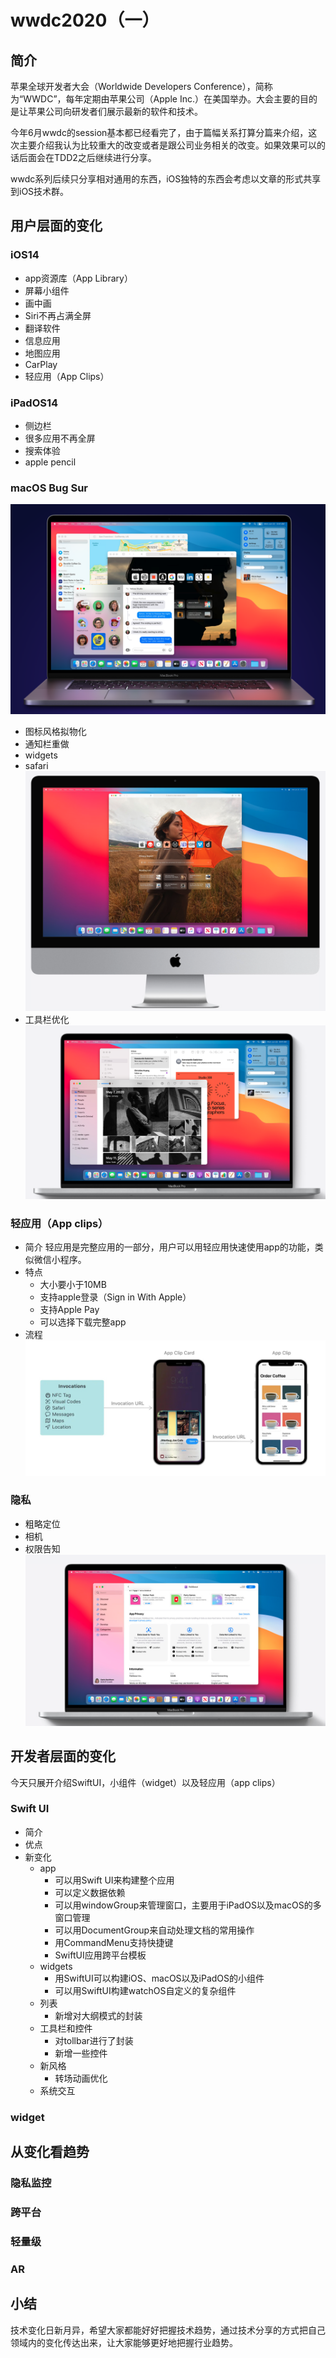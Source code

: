 # wwdc2020（一）

## 简介

苹果全球开发者大会（Worldwide Developers Conference），简称为“WWDC”，每年定期由苹果公司（Apple Inc.）在美国举办。大会主要的目的是让苹果公司向研发者们展示最新的软件和技术。

今年6月wwdc的session基本都已经看完了，由于篇幅关系打算分篇来介绍，这次主要介绍我认为比较重大的改变或者是跟公司业务相关的改变。如果效果可以的话后面会在TDD2之后继续进行分享。

wwdc系列后续只分享相对通用的东西，iOS独特的东西会考虑以文章的形式共享到iOS技术群。

## 用户层面的变化

### iOS14

+ app资源库（App Library）
+ 屏幕小组件
+ 画中画
+ Siri不再占满全屏
+ 翻译软件
+ 信息应用
+ 地图应用
+ CarPlay
+ 轻应用（App Clips）

### iPadOS14

+ 侧边栏
+ 很多应用不再全屏
+ 搜索体验
+ apple pencil

### macOS Bug Sur

![截屏2020-09-24 下午5.48.30](/assets/截屏2020-09-24%20下午5.48.30.png)

+ 图标风格拟物化
+ 通知栏重做
+ widgets
+ safari
![截屏2020-09-24 下午5.51.48](/assets/截屏2020-09-24%20下午5.51.48.png)
+ 工具栏优化
![截屏2020-09-24 下午5.50.30](/assets/截屏2020-09-24%20下午5.50.30.png)

### 轻应用（App clips）

+ 简介
轻应用是完整应用的一部分，用户可以用轻应用快速使用app的功能，类似微信小程序。
+ 特点
  + 大小要小于10MB
  + 支持apple登录（Sign in With Apple）
  + 支持Apple Pay
  + 可以选择下载完整app
+ 流程
![270478-b08d23d2850ee8e7](/assets/270478-b08d23d2850ee8e7.jpg)

### 隐私

+ 粗略定位
+ 相机
+ 权限告知
![截屏2020-09-24 下午5.56.35](/assets/截屏2020-09-24%20下午5.56.35.png)

## 开发者层面的变化

今天只展开介绍SwiftUI，小组件（widget）以及轻应用（app clips）

### Swift UI

+ 简介
+ 优点
+ 新变化
  + app
    + 可以用Swift UI来构建整个应用
    + 可以定义数据依赖
    + 可以用windowGroup来管理窗口，主要用于iPadOS以及macOS的多窗口管理
    + 可以用DocumentGroup来自动处理文档的常用操作
    + 用CommandMenu支持快捷键
    + SwiftUI应用跨平台模板
  + widgets
    + 用SwiftUI可以构建iOS、macOS以及iPadOS的小组件
    + 可以用SwiftUI构建watchOS自定义的复杂组件
  + 列表
    + 新增对大纲模式的封装
  + 工具栏和控件
    + 对tollbar进行了封装
    + 新增一些控件
  + 新风格
    + 转场动画优化
  + 系统交互

### widget

## 从变化看趋势

### 隐私监控

### 跨平台

### 轻量级

### AR

## 小结

技术变化日新月异，希望大家都能好好把握技术趋势，通过技术分享的方式把自己领域内的变化传达出来，让大家能够更好地把握行业趋势。
